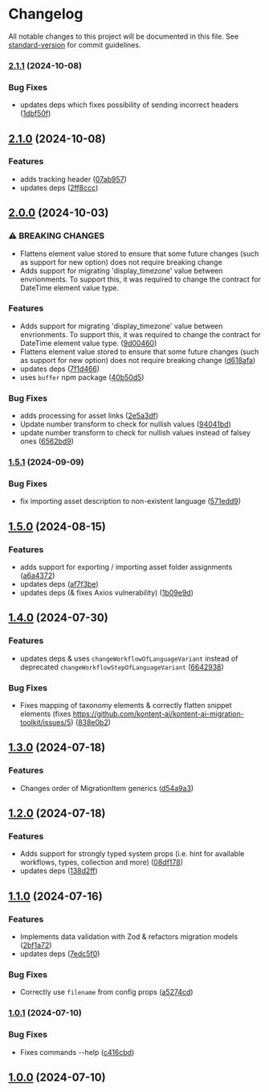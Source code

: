 # Changelog

All notable changes to this project will be documented in this file. See [standard-version](https://github.com/conventional-changelog/standard-version) for commit guidelines.

### [2.1.1](https://github.com/Kontent-ai/kontent-ai-migration-toolkit/compare/v2.1.0...v2.1.1) (2024-10-08)


### Bug Fixes

* updates deps which fixes possibility of sending incorrect headers ([1dbf50f](https://github.com/Kontent-ai/kontent-ai-migration-toolkit/commit/1dbf50f7ce08bdc070af7703d670b49da4c13367))

## [2.1.0](https://github.com/Kontent-ai/kontent-ai-migration-toolkit/compare/v2.0.0...v2.1.0) (2024-10-08)


### Features

* adds tracking header ([07ab957](https://github.com/Kontent-ai/kontent-ai-migration-toolkit/commit/07ab957b97271610b9a4177edcc6bafdb890f388))
* updates deps ([2ff8ccc](https://github.com/Kontent-ai/kontent-ai-migration-toolkit/commit/2ff8ccc34c4c57fddbc49bb6e3299a0826ca2054))

## [2.0.0](https://github.com/Kontent-ai/kontent-ai-migration-toolkit/compare/v1.5.1...v2.0.0) (2024-10-03)


### ⚠ BREAKING CHANGES

* Flattens element value stored to ensure that some future changes (such as support for new option) does not require breaking change
* Adds support for migrating 'display_timezone' value between envrionments. To support this, it was required to change the contract for DateTime element value type.

### Features

* Adds support for migrating 'display_timezone' value between envrionments. To support this, it was required to change the contract for DateTime element value type. ([9d00460](https://github.com/Kontent-ai/kontent-ai-migration-toolkit/commit/9d00460ab3fbd479a1f3dad403bbf3a730743192))
* Flattens element value stored to ensure that some future changes (such as support for new option) does not require breaking change ([d618afa](https://github.com/Kontent-ai/kontent-ai-migration-toolkit/commit/d618afac913685e632f87ffba2c0ca2baac9f1e2))
* updates deps ([7f1d466](https://github.com/Kontent-ai/kontent-ai-migration-toolkit/commit/7f1d4667b59753bb28b4b5e218656809d7c94667))
* uses `buffer` npm package ([40b50d5](https://github.com/Kontent-ai/kontent-ai-migration-toolkit/commit/40b50d53d1ff27d66cb197a6297ee1d2ee717228))


### Bug Fixes

* adds processing for asset links ([2e5a3df](https://github.com/Kontent-ai/kontent-ai-migration-toolkit/commit/2e5a3df30367d63f77b435ef6b106026d92c1eaf))
* Update number transform to check for nullish values ([94041bd](https://github.com/Kontent-ai/kontent-ai-migration-toolkit/commit/94041bded425404bd7edff0174601f9b450f72d0))
* update number transform to check for nullish values instead of falsey ones ([6562bd9](https://github.com/Kontent-ai/kontent-ai-migration-toolkit/commit/6562bd947f5bcfc20389b734b2308d6a3e9ed30b))

### [1.5.1](https://github.com/Kontent-ai/kontent-ai-migration-toolkit/compare/v1.5.0...v1.5.1) (2024-09-09)


### Bug Fixes

* fix importing asset description to non-existent language ([571edd9](https://github.com/Kontent-ai/kontent-ai-migration-toolkit/commit/571edd97e756716a26a8503987ed4c6bdc59403c))

## [1.5.0](https://github.com/Kontent-ai/kontent-ai-migration-toolkit/compare/v1.4.0...v1.5.0) (2024-08-15)


### Features

* adds support for exporting / importing asset folder assignments ([a6a4372](https://github.com/Kontent-ai/kontent-ai-migration-toolkit/commit/a6a4372121be8b57831236ef8b5f7a5409d6f8ee))
* updates deps ([af7f3be](https://github.com/Kontent-ai/kontent-ai-migration-toolkit/commit/af7f3be6ec88f78e67cbb9141da9771e02b645a3))
* updates deps (& fixes Axios vulnerability) ([1b09e9d](https://github.com/Kontent-ai/kontent-ai-migration-toolkit/commit/1b09e9d040d694476802b5dc2c950f697bb00251))

## [1.4.0](https://github.com/Kontent-ai/kontent-ai-migration-toolkit/compare/v1.3.0...v1.4.0) (2024-07-30)


### Features

* updates deps & uses `changeWorkflowOfLanguageVariant` instead of deprecated `changeWorkflowStepOfLanguageVariant` ([6642938](https://github.com/Kontent-ai/kontent-ai-migration-toolkit/commit/6642938ba773560b372f30ee5160b6d72af46837))


### Bug Fixes

* Fixes mapping of taxonomy elements & correctly flatten snippet elements (fixes https://github.com/kontent-ai/kontent-ai-migration-toolkit/issues/5) ([838e0b2](https://github.com/Kontent-ai/kontent-ai-migration-toolkit/commit/838e0b260e1b001e52816b42e3288e6d3473b3b6))

## [1.3.0](https://github.com/Kontent-ai/kontent-ai-migration-toolkit/compare/v1.2.0...v1.3.0) (2024-07-18)


### Features

* Changes order of MigrationItem generics ([d54a9a3](https://github.com/Kontent-ai/kontent-ai-migration-toolkit/commit/d54a9a355c496725876c5a215f80d648ac85463a))

## [1.2.0](https://github.com/Kontent-ai/kontent-ai-migration-toolkit/compare/v1.1.0...v1.2.0) (2024-07-18)


### Features

* Adds support for strongly typed system props (i.e. hint for available workflows, types, collection and more) ([08df178](https://github.com/Kontent-ai/kontent-ai-migration-toolkit/commit/08df178cad22a122def7e78ea5a81f7e705eacd0))
* updates deps ([138d2ff](https://github.com/Kontent-ai/kontent-ai-migration-toolkit/commit/138d2fff545bccfb5e0fbd962848d1d0692288ad))

## [1.1.0](https://github.com/Kontent-ai/kontent-ai-migration-toolkit/compare/v1.0.1...v1.1.0) (2024-07-16)


### Features

* Implements data validation with Zod & refactors migration models ([2bf1a72](https://github.com/Kontent-ai/kontent-ai-migration-toolkit/commit/2bf1a7278669cc37839f971438f46bff06949a53))
* updates deps ([7edc5f0](https://github.com/Kontent-ai/kontent-ai-migration-toolkit/commit/7edc5f0a51757ea71b27bd1fa17fa6e378f2aa75))


### Bug Fixes

* Correctly use `filename` from config props ([a5274cd](https://github.com/Kontent-ai/kontent-ai-migration-toolkit/commit/a5274cd10abd13623979921fc60a1cc38b9d96de))

### [1.0.1](https://github.com/Kontent-ai/kontent-ai-migration-toolkit/compare/v1.0.0...v1.0.1) (2024-07-10)


### Bug Fixes

* Fixes commands --help ([c416cbd](https://github.com/Kontent-ai/kontent-ai-migration-toolkit/commit/c416cbdc0ea3d94d706dfbcab9d9ef29cc1bb1a2))

## [1.0.0](https://github.com/Kontent-ai/kontent-ai-migration-toolkit/compare/v1.0.0-29...v1.0.0) (2024-07-10)
